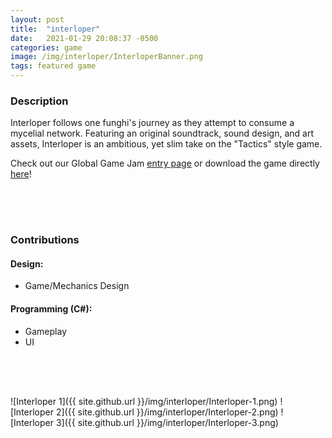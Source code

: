 ```yaml
---
layout: post
title:  "interloper"
date:   2021-01-29 20:08:37 -0500
categories: game
image: /img/interloper/InterloperBanner.png
tags: featured game
---
```

### Description
Interloper follows one funghi's journey as they attempt to consume a mycelial network. Featuring an original soundtrack, sound design, and art assets, Interloper is an ambitious, yet slim take on the "Tactics" style game.

Check out our Global Game Jam [entry page](https://globalgamejam.org/2023/games/interloper-0) or download the game directly [here](https://ggj.s3.amazonaws.com/games/2023/02/444478/exec/dA6Xw/Interloper.zip)!

<div style ="height:50px"></div>

### Contributions

#### Design:
* Game/Mechanics Design

#### Programming (C#):
* Gameplay
* UI

<div style ="height:50px"></div>

![Interloper 1]({{ site.github.url }}/img/interloper/Interloper-1.png)
![Interloper 2]({{ site.github.url }}/img/interloper/Interloper-2.png)
![Interloper 3]({{ site.github.url }}/img/interloper/Interloper-3.png)